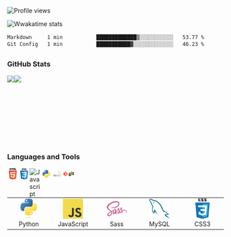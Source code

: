 ![Profile views](https://gpvc.arturio.dev/YarikMix)

![Wwakatime stats](https://github-readme-stats-taupe-two.vercel.app/api/wakatime?username=YarikMix&hide_title=true&hide_border=true&langs_count=5)

<!--START_SECTION:waka-->
```text
Markdown     1 min           █████████████▒░░░░░░░░░░░   53.77 % 
Git Config   1 min           ███████████▓░░░░░░░░░░░░░   46.23 % 
```
<!--END_SECTION:waka-->

## <h3 align="left">GitHub Stats</h3>

<div align="center" style="display: flex;">
  <img height="150em" src="https://github-readme-stats.vercel.app/api?username=YarikMix&show_icons=true&title_color=007bff&text_color=e7e7e7&icon_color=007bff&bg_color=171c28" />
  <img height="150em" src="https://github-readme-stats.vercel.app/api/top-langs/?username=YarikMix&langs_count=10&layout=compact&title_color=007bff&text_color=e7e7e7&icon_color=007bff&bg_color=171c28" />
</div>

## <h3 align="left">Languages and Tools</h3>

<img align="left" alt="HTML5" width="26px" src="https://raw.githubusercontent.com/github/explore/80688e429a7d4ef2fca1e82350fe8e3517d3494d/topics/html/html.png"/>

<img align="left" alt="CSS3" width="26px" src="https://raw.githubusercontent.com/github/explore/80688e429a7d4ef2fca1e82350fe8e3517d3494d/topics/css/css.png"/>

<img align="left" alt="Javascript" width="26px" src="https://upload.wikimedia.org/wikipedia/commons/thumb/9/99/Unofficial_JavaScript_logo_2.svg/512px-Unofficial_JavaScript_logo_2.svg.png" />

<img align="left" alt="Python" width="26px" src="https://raw.githubusercontent.com/github/explore/80688e429a7d4ef2fca1e82350fe8e3517d3494d/topics/python/python.png"/>

<img align="left" alt="MySQL" width="26px" src="https://raw.githubusercontent.com/github/explore/80688e429a7d4ef2fca1e82350fe8e3517d3494d/topics/mysql/mysql.png"/>

<img align="left" alt="Git" width="26px" src="https://raw.githubusercontent.com/github/explore/80688e429a7d4ef2fca1e82350fe8e3517d3494d/topics/git/git.png"/>

<table>
	<tr>
		<td align="center" width="96">
			<a href="#">
				<img src="./img/python-original.svg" width="48" height="48" alt="Python" />
			</a>
			<br>Python
		</td>
		<td align="center" width="96">
			<a href="#">
				<img src="./img/javascript-original.svg" width="48" height="48" alt="JavaScript" />
			</a>
			<br>JavaScript
		</td>
		<td align="center" width="96">
			<a href="#">
				<img src="./img/sass-original.svg" width="48" height="48" alt="Sass" />
			</a>
			<br>Sass
		</td>
		<td align="center"  width="96">
			<a href="#">
				<img src="./img/mysql-original.svg" width="48" height="48" alt="MySQL" />
			</a>
			<br>MySQL
		</td>
		<td align="center"  width="96">
			<a href="#">
				<img src="https://raw.githubusercontent.com/github/explore/80688e429a7d4ef2fca1e82350fe8e3517d3494d/topics/css/css.png" width="48" height="48" alt="MySQL" />
			</a>
			<br>CSS3
		</td>
	</tr>
</table>
